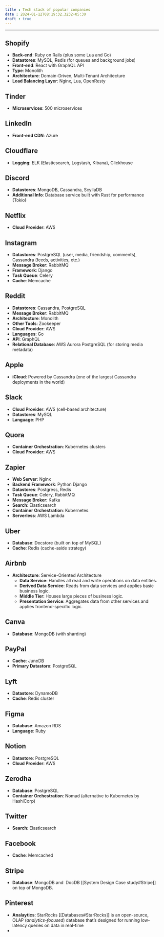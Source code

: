 ```yaml
---
title : Tech stack of popular companies
date : 2024-01-12T08:19:32.3232+05:30
draft : true
---
```


---
## Shopify
- **Back-end**: Ruby on Rails (plus some Lua and Go)
- **Datastores**: MySQL, Redis (for queues and background jobs)
- **Front-end**: React with GraphQL API
- **Type**: Monolith
- **Architecture**: Domain-Driven, Multi-Tenant Architecture
- **Load Balancing Layer**: Nginx, Lua, OpenResty

## Tinder
- **Microservices**: 500 microservices

## LinkedIn
- **Front-end CDN**: Azure

## Cloudflare
- **Logging**: ELK (Elasticsearch, Logstash, Kibana), Clickhouse

## Discord
- **Datastores**: MongoDB, Cassandra, ScyllaDB
- **Additional Info**: Database service built with Rust for performance (Tokio)

## Netflix
- **Cloud Provider**: AWS

## Instagram
- **Datastores**: PostgreSQL (user, media, friendship, comments), Cassandra (feeds, activities, etc.)
- **Message Broker**: RabbitMQ
- **Framework**: Django
- **Task Queue**: Celery
- **Cache**: Memcache

## Reddit
- **Datastores**: Cassandra, PostgreSQL
- **Message Broker**: RabbitMQ
- **Architecture**: Monolith
- **Other Tools**: Zookeeper
- **Cloud Provider**: AWS
- **Languages**: Go
- **API**: GraphQL
- **Relational Database**: AWS Aurora PostgreSQL (for storing media metadata)

## Apple
- **iCloud**: Powered by Cassandra (one of the largest Cassandra deployments in the world)

## Slack
- **Cloud Provider**: AWS (cell-based architecture)
- **Datastores**: MySQL
- **Language**: PHP

## Quora
- **Container Orchestration**: Kubernetes clusters
- **Cloud Provider**: AWS

## Zapier
- **Web Server**: Nginx
- **Backend Framework**: Python Django
- **Datastores**: Postgress, Redis
- **Task Queue**: Celery, RabbitMQ
- **Message Broker**: Kafka
- **Search**: Elasticsearch
- **Container Orchestration**: Kubernetes
- **Serverless**: AWS Lambda

## Uber
- **Database**: Docstore (built on top of MySQL)
- **Cache**: Redis (cache-aside strategy)

## Airbnb
- **Architecture**: Service-Oriented Architecture
  - **Data Service**: Handles all read and write operations on data entities.
  - **Derived Data Service**: Reads from data services and applies basic business logic.
  - **Middle Tier**: Houses large pieces of business logic.
  - **Presentation Service**: Aggregates data from other services and applies frontend-specific logic.

## Canva
- **Database**: MongoDB (with sharding)

## PayPal
- **Cache**: JunoDB
- **Primary Datastore**: PostgreSQL

## Lyft
- **Datastore**: DynamoDB
- **Cache**: Redis cluster

## Figma
- **Database**: Amazon RDS
- **Language**: Ruby

## Notion
- **Datastore**: PostgreSQL
- **Cloud Provider**: AWS

## Zerodha
- **Database**: PostgreSQL
- **Container Orchestration**: Nomad (alternative to Kubernetes by HashiCorp)

## Twitter
- **Search**: Elasticsearch

## Facebook
- **Cache**: Memcached

## Stripe
- **Database**: MongoDB and  DocDB [[System Design Case study#Stripe]]  on top of MongoDB.

## **Pinterest**
- **Analaytics**: StarRocks [[Databases#StarRocks]] is an open-source, OLAP (_analytics-focused_) database that’s designed for running low-latency queries on data in real-time
- 

